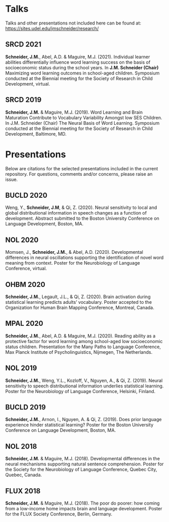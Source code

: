 # Talks
Talks and other presentations not included here can be found at: https://sites.udel.edu/jmschneider/research/

## SRCD 2021
**Schneider, J.M.**, Abel, A.D. & Maguire, M.J. (2021). Individual learner abilities differentially influence word learning success on the basis of socioeconomic status during the school years. In **J.M. Schneider (Chair)** Maximizing word learning outcomes in school-aged children. Symposium conducted at the Biennial meeting for the Society of Research in Child Development, virtual.

## SRCD 2019
**Schneider, J.M.** & Maguire, M.J. (2019). Word Learning and Brain Maturation Contribute to Vocabulary Variability Amongst low SES Children. In J.M. Schneider (Chair) The Neural Basis of Word Learning. Symposium conducted at the Biennial meeting for the Society of Research in Child Development, Baltimore, MD.

# Presentations
Below are citations for the selected presentations included in the current repository. For questions, comments and/or concerns, please raise an issue.

## BUCLD 2020
Weng, Y., **Schneider, J.M**, & Qi, Z. (2020). Neural sensitivity to local and global distributional information in speech changes as a function of development. Abstract submitted to the Boston University Conference on Language Development, Boston, MA.

## NOL 2020
Momsen, J., **Schneider, J.M.**, & Abel, A.D. (2020). Developmental differences in neural oscillations supporting the identification of novel word meaning from context. Poster for the Neurobiology of Language Conference, virtual.

## OHBM 2020
**Schneider, J.M.**, Legault, J.L., & Qi, Z. (2020). Brain activation during statistical learning predicts adults’ vocabulary. Poster accepted to the Organization for Human Brain Mapping Conference, Montreal, Canada.

## MPAL 2020
**Schneider, J.M.**, Abel, A.D. & Maguire, M.J. (2020). Reading ability as a protective factor for word learning among school-aged low socioeconomic status children. Presentation for the Many Paths to Language Conference, Max Planck Institute of Psycholinguistics, Nijmegen, The Netherlands.

## NOL 2019
**Schneider, J.M.**, Weng, Y.L., Kozloff, V., Nguyen, A., & Qi, Z. (2019). Neural sensitivity to speech distributional information underlies statistical learning. Poster for the Neurobiology of Language Conference, Helsinki, Finland.

## BUCLD 2019
**Schneider, J.M.**, Arnon, I., Nguyen, A. & Qi, Z. (2019). Does prior language experience hinder statistical learning? Poster for the Boston University Conference on Language Development, Boston, MA.

## NOL 2018 
**Schneider, J.M.** & Maguire, M.J. (2018). Developmental differences in the neural mechanisms supporting natural sentence comprehension. Poster for the Society for the Neurobiology of Language Conference, Quebec City, Quebec, Canada.

## FLUX 2018
**Schneider, J.M.** & Maguire, M.J. (2018). The poor do poorer: how coming from a low-income home impacts brain and language development. Poster for the FLUX Society Conference, Berlin, Germany.

